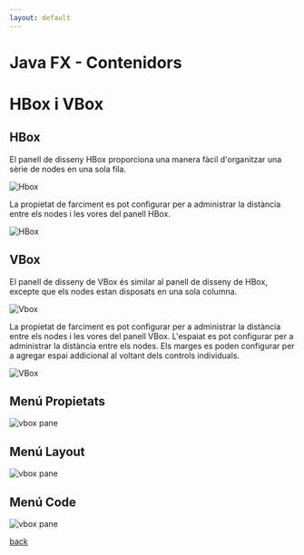 ```yaml
---
layout: default
---
```


# Java FX - Contenidors

# HBox i VBox

## HBox

El panell de disseny HBox proporciona una manera fàcil d'organitzar una sèrie de nodes en una sola fila.

![Hbox](./images/HBox1.gif)

La propietat de farciment es pot configurar per a administrar la distància entre els nodes i les vores del panell HBox. 

![HBox](./images/HBox2.png)

## VBox

El panell de disseny de VBox és similar al panell de disseny de HBox, excepte que els nodes estan disposats en una sola columna.

![Vbox](./images/VBox1.gif)

La propietat de farciment es pot configurar per a administrar la distància entre els nodes i les vores del panell VBox. L'espaiat es pot configurar per a administrar la distància entre els nodes. Els marges es poden configurar per a agregar espai addicional al voltant dels controls individuals.

![VBox](./images/VBox2.png)

## Menú Propietats

![vbox pane](images/hboxPropierties.png)

## Menú Layout

![vbox pane](images/hboxLayout.png)

## Menú Code

![vbox pane](images/borderPane9.png)

[back](../../javafx.html)

